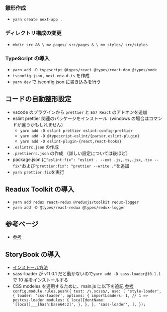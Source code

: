 ### 雛形作成

- `yarn create next-app .`

### ディレクトリ構成の変更

- `mkdir src && \ mv pages/ src/pages & \ mv styles/ src/styles`

### TypeScript の導入

- `yarn add -D typescript @types/react @types/react-dom @types/node`
- `tsconfig.json` , `next-env.d.ts` を作成
- `yarn dev` で tsconfig.json に書き込みを行う

## コードの自動整形設定

- vscode のプラグインから `prettier` と `ES7 React` のアドオンを追加
- eslint prettier 関連のパッケージをインストール（windows の場合はコマンドが違うかもしれません）
  - `yarn add -D eslint prettier eslint-config-prettier`
  - `yarn add -D @typescript-eslint/{parser,eslint-plugin}`
  - `yarn add -D eslint-plugin-{react,react-hooks}`
- `.eslintrc.json` の作成
- `.prettierrc.json` の作成 （詳しい設定については後ほど）
- package.json に`"eslint:fix": "eslint . --ext .js,.ts,.jsx,.tsx --fix"`および`"prettier:fix": "prettier --write ."`を追加
- `yarn prettier:fix`を実行

## Readux Toolkit の導入

- `yarn add redux react-redux @reduxjs/toolkit redux-logger`
- `yarn add -D @types/react-redux @types/redux-logger`

## 参考ページ

- [参考](https://zenn.dev/higa/articles/d7bf3460dafb1734ef43#%E6%8A%80%E8%A1%93%E9%81%B8%E5%AE%9A)

## StoryBook の導入

- [インストール方法](https://zenn.dev/higa/articles/d7bf3460dafb1734ef43#12.-%E3%82%B3%E3%83%B3%E3%83%9D%E3%83%BC%E3%83%8D%E3%83%B3%E3%83%88%E3%82%AB%E3%82%BF%E3%83%AD%E3%82%B0%E3%81%AE%E8%BF%BD%E5%8A%A0)
- sass-loader が v11.0.1 だと動かないので`yarn add -D sass-loader@10.1.1`で 10 系をインストールする
- CSS modeles を適用するために、main.js に以下を追記 [参考](https://qiita.com/miyawa-tarou/items/3f6166e7b617634e6a1c)
  ` config.module.rules.push({ test: /\.scss$/, use: [ 'style-loader', { loader: 'css-loader', options: { importLoaders: 1, // 1 => postcss-loader modules: { localIdentName: '[local]___[hash:base64:2]', }, }, }, 'sass-loader', ], });`
